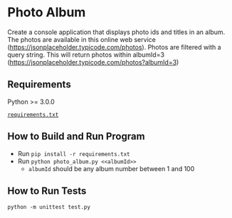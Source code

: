 # Photo Album
Create a console application that displays photo ids and titles in an album. The photos are available in this online web
service (https://jsonplaceholder.typicode.com/photos).
 Photos are filtered with a query string. This will return photos within albumId=3
(https://jsonplaceholder.typicode.com/photos?albumId=3)

## Requirements
Python >= 3.0.0

[`requirements.txt`](https://github.com/shifali-malhotra/photo-album/blob/main/requirements.txt)

## How to Build and Run Program
- Run `pip install -r requirements.txt`
- Run `python photo_album.py <<albumId>>`
  - `albumId` should be any album number between 1 and 100

## How to Run Tests
`python -m unittest test.py`

